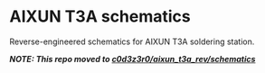 # AIXUN T3A schematics

Reverse-engineered schematics for AIXUN T3A soldering station.

***NOTE: This repo moved to [c0d3z3r0/aixun_t3a_rev/schematics](https://github.com/c0d3z3r0/aixun_t3a_rev/tree/master/schematics)***
